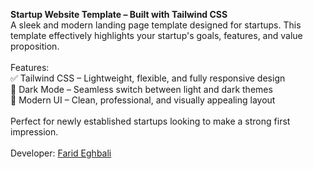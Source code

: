 <b> Startup Website Template – Built with Tailwind CSS </b> <br>
A sleek and modern landing page template designed for startups. This template effectively highlights your startup's goals, features, and value proposition.
<br> <br>
Features: <br>
✅ Tailwind CSS – Lightweight, flexible, and fully responsive design <br>
🌙 Dark Mode – Seamless switch between light and dark themes <br>
🎨 Modern UI – Clean, professional, and visually appealing layout <br>
<br>
Perfect for newly established startups looking to make a strong first impression.
<br> <br>
Developer: <a href="https://farideghbali.com"> Farid Eghbali </a>